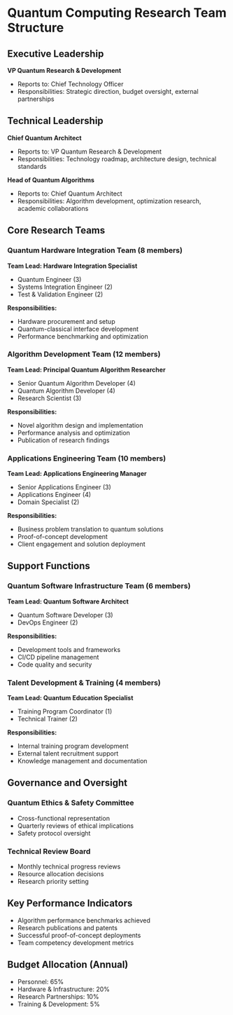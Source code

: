 # Quantum Computing Research Team Structure

## Executive Leadership
**VP Quantum Research & Development**
- Reports to: Chief Technology Officer
- Responsibilities: Strategic direction, budget oversight, external partnerships

## Technical Leadership
**Chief Quantum Architect**
- Reports to: VP Quantum Research & Development
- Responsibilities: Technology roadmap, architecture design, technical standards

**Head of Quantum Algorithms**
- Reports to: Chief Quantum Architect
- Responsibilities: Algorithm development, optimization research, academic collaborations

## Core Research Teams

### Quantum Hardware Integration Team (8 members)
**Team Lead: Hardware Integration Specialist**
- Quantum Engineer (3)
- Systems Integration Engineer (2)
- Test & Validation Engineer (2)

**Responsibilities:**
- Hardware procurement and setup
- Quantum-classical interface development
- Performance benchmarking and optimization

### Algorithm Development Team (12 members)
**Team Lead: Principal Quantum Algorithm Researcher**
- Senior Quantum Algorithm Developer (4)
- Quantum Algorithm Developer (4)
- Research Scientist (3)

**Responsibilities:**
- Novel algorithm design and implementation
- Performance analysis and optimization
- Publication of research findings

### Applications Engineering Team (10 members)
**Team Lead: Applications Engineering Manager**
- Senior Applications Engineer (3)
- Applications Engineer (4)
- Domain Specialist (2)

**Responsibilities:**
- Business problem translation to quantum solutions
- Proof-of-concept development
- Client engagement and solution deployment

## Support Functions

### Quantum Software Infrastructure Team (6 members)
**Team Lead: Quantum Software Architect**
- Quantum Software Developer (3)
- DevOps Engineer (2)

**Responsibilities:**
- Development tools and frameworks
- CI/CD pipeline management
- Code quality and security

### Talent Development & Training (4 members)
**Team Lead: Quantum Education Specialist**
- Training Program Coordinator (1)
- Technical Trainer (2)

**Responsibilities:**
- Internal training program development
- External talent recruitment support
- Knowledge management and documentation

## Governance and Oversight

### Quantum Ethics & Safety Committee
- Cross-functional representation
- Quarterly reviews of ethical implications
- Safety protocol oversight

### Technical Review Board
- Monthly technical progress reviews
- Resource allocation decisions
- Research priority setting

## Key Performance Indicators
- Algorithm performance benchmarks achieved
- Research publications and patents
- Successful proof-of-concept deployments
- Team competency development metrics

## Budget Allocation (Annual)
- Personnel: 65%
- Hardware & Infrastructure: 20%
- Research Partnerships: 10%
- Training & Development: 5%